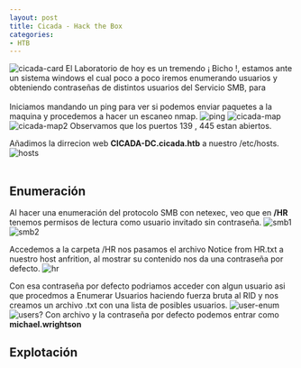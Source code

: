 ```yaml
---
layout: post
title: Cicada - Hack the Box
categories:
- HTB 
---
```



![cicada-card](https://github.com/user-attachments/assets/5296de6c-41fa-4ac3-9d03-a8b025a39787)
El Laboratorio de hoy es un tremendo ¡ Bicho !, estamos ante un sistema windows el cual poco a poco iremos enumerando usuarios y obteniendo contraseñas de distintos usuarios del Servicio SMB, para
<br>
<br>
Iniciamos mandando un ping para ver si podemos enviar paquetes a la maquina y procedemos a hacer un escaneo nmap.
![ping](https://github.com/user-attachments/assets/2f5bf2f2-ab48-46dd-bf73-95a190f0325c)
![cicada-map](https://github.com/user-attachments/assets/bc057823-303a-4d32-9dbc-e60295053338)
![cicada-map2](https://github.com/user-attachments/assets/8a70f91e-f0e7-45d2-842b-2f85ce00ff82)
Observamos que los puertos 139 , 445 estan abiertos.

Añadimos la dirrecion web **CICADA-DC.cicada.htb** a nuestro /etc/hosts.
![hosts](https://github.com/user-attachments/assets/a05d043a-dbe1-4a8d-abf4-311b5aeae5d5)
<br>
<br>
## Enumeración

Al hacer una enumeración del protocolo SMB con netexec, veo que en **/HR** tenemos permisos de lectura como usuario invitado sin contraseña.
![smb1](https://github.com/user-attachments/assets/35bac525-87be-40a5-bc41-3e46dc13b407)
![smb2](https://github.com/user-attachments/assets/0b1c5319-fe63-4a7d-a9cb-1e19778068a2)

Accedemos a la carpeta /HR nos pasamos el archivo Notice from HR.txt a nuestro host anfrition, al mostrar su contenido nos da una contraseña por defecto.
![hr](https://github.com/user-attachments/assets/9f119c27-ea79-4919-bd4a-f7f8ea6d95dd)

Con esa contraseña por defecto podriamos acceder con algun usuario asi que procedmos a Enumerar Usuarios haciendo fuerza bruta al RID y nos creamos un archivo .txt con una lista de posibles usuarios.
![user-enum](https://github.com/user-attachments/assets/9698c631-09ca-42c6-aa29-2b0ead3a2bb9)
![users?](https://github.com/user-attachments/assets/fc6e6d3f-16b6-4e6b-a4c7-4a678582ecfb)
Con archivo y la contraseña por defecto podemos entrar como **michael.wrightson**





## Explotación





